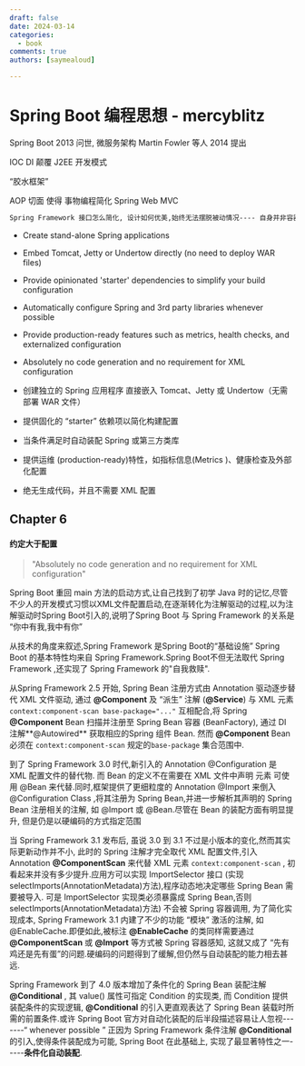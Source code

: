 ```yaml
---
draft: false 
date: 2024-03-14
categories:
  - book
comments: true
authors: [saymealoud]

---
```


#  Spring Boot 编程思想 - mercyblitz

Spring Boot  2013 问世, 微服务架构 Martin Fowler  等人 2014 提出



IOC  DI  颠覆 J2EE 开发模式

  “胶水框架”   



AOP 切面 使得 事物编程简化   Spring  Web  MVC



```html
Spring Framework 接口怎么简化, 设计如何优美,始终无法摆脱被动情况---- 自身并非容器, 不得不随Java EE 容器启动才能加载, Spring Boot  的出现, 改变了 Spring Framework 乃至整个 Spring 技术体系的现状
```



- Create stand-alone Spring applications
- Embed Tomcat, Jetty or Undertow directly (no need to deploy WAR files)
- Provide opinionated 'starter' dependencies to simplify your build configuration
- Automatically configure Spring and 3rd party libraries whenever possible
- Provide production-ready features such as metrics, health checks, and externalized configuration
- Absolutely no code generation and no requirement for XML configuration



- 创建独立的 Spring 应用程序 直接嵌入 Tomcat、Jetty 或 Undertow（无需部署 WAR 文件）
-  提供固化的 “starter” 依赖项以简化构建配置 
- 当条件满足时自动装配 Spring 或第三方类库 
- 提供运维 (production-ready)特性，如指标信息(Metrics )、健康检查及外部化配置 
- 绝无生成代码，并且不需要 XML 配置

## Chapter 6

#### 约定大于配置

> "Absolutely no code generation and no requirement for XML configuration"

<p>Spring Boot 重回 main 方法的启动方式,让自己找到了初学 Java 时的记忆,尽管不少人的开发模式习惯以XML文件配置启动,在逐渐转化为注解驱动的过程,以为注解驱动时Spring Boot引入的,说明了Spring Boot 与 Spring Framework 的关系是 “你中有我,我中有你”</p>



<p>从技术的角度来叙述,Spring Framework 是Spring Boot的“基础设施” Spring Boot 的基本特性均来自 Spring Framework.Spring Boot不但无法取代 Spring Framework ,还实现了 Spring Framework 的"自我救赎". </p>



从Spring Framework 2.5 开始, Spring Bean 注册方式由 Annotation 驱动逐步替代 XML 文件驱动, 通过  **@Component**  及 “派生” 注解 (**@Service**) 与 XML 元素 `context:component-scan base-package="..."` 互相配合,将 Spring **@Component** Bean 扫描并注册至 Spring Bean 容器 (BeanFactory), 通过 DI 注解**@Autowired** 获取相应的Spring 组件 Bean. 然而 **@Component** Bean 必须在 `context:component-scan` 规定的`base-package` 集合范围中.



<p>到了 Spring Framework  3.0 时代,新引入的 Annotation @Configuration 是 XML 配置文件的替代物. 而 Bean 的定义不在需要在 XML 文件中声明 <Bean> 元素  可使用 @Bean 来代替.同时,框架提供了更细粒度的  Annotation @Import 来倒入 @Configuration Class ,将其注册为 Spring Bean,并进一步解析其声明的 Spring Bean 注册相关的注解, 如 @Import 或 @Bean.尽管在 Bean 的装配方面有明显提升, 但是仍是以硬编码的方式指定范围  </p>



当 Spring Framework 3.1 发布后, 虽说 3.0 到 3.1 不过是小版本的变化,然而其实际更新动作并不小, 此时的 Spring 注解才完全取代 XML 配置文件,引入 Annotation **@ComponentScan** 来代替 XML 元素 `context:component-scan`  , 初看起来并没有多少提升.应用方可以实现 ImportSelector 接口 (实现 selectImports(AnnotationMetadata)方法),程序动态地决定哪些 Spring  Bean 需要被导入. 可是 ImportSelector  实现类必须暴露成 Spring Bean,否则  selectImports(AnnotationMetadata)方法) 不会被 Spring 容器调用, 为了简化实现成本, Spring Framework  3.1 内建了不少的功能 “模块” 激活的注解, 如 @EnableCache.即便如此,被标注 **@EnableCache** 的类同样需要通过 **@ComponentScan** 或 **@Import** 等方式被 Spring 容器感知, 这就又成了 “先有鸡还是先有蛋”的问题.硬编码的问题得到了缓解,但仍然与自动装配的能力相去甚远.



Spring Framework 到了 4.0 版本增加了条件化的 Spring Bean 装配注解 **@Conditional** , 其 value() 属性可指定 Condition 的实现类, 而 Condition 提供装配条件的实现逻辑,  **@Conditional** 的引入更直观表达了 Spring Bean 装载时所需的前置条件.或许 Spring Boot 官方对自动化装配的后半段描述容易让人忽视-------“ whenever possible ” 正因为 Spring Framework 条件注解 **@Conditional** 的引入,使得条件装配成为可能, Spring Boot 在此基础上, 实现了最显著特性之一-----**条件化自动装配**.